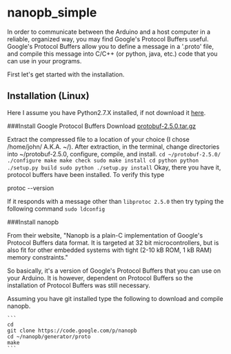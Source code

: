 # nanopb_simple

In order to communicate between the Arduino and a host computer in a reliable, organized way, you may find Google's Protocol Buffers useful.  Google's Protocol Buffers allow you to define a message in a '.proto' file, and compile this message into C/C++ (or python, java, etc.) code that you can use in your programs.  

First let's get started with the installation.  

## Installation (Linux)

Here I assume you have Python2.7.X installed, if not download it [here]().

###Install Google Protocol Buffers
Download [protobuf-2.5.0.tar.gz](https://code.google.com/p/protobuf/downloads/list)

Extract the compressed file to a location of your choice (I chose /home/john/ A.K.A. ~/).  After extraction, in the terminal, change directories into ~/protobuf-2.5.0, configure, compile, and install.
	```
    cd ~/protobuf-2.5.0/
	./configure
	make
	make check
	sudo make install
	cd python
	python ./setup.py build
	sudo python ./setup.py install
	```
Okay, there you have it, protocol buffers have been installed.  To verify this type 

   protoc --version

If it responds with a message other than
	```
   libprotoc 2.5.0
	```
then try typing the following command
	```
	sudo ldconfig
	```

###Install nanopb

From their website, "Nanopb is a plain-C implementation of Google's Protocol Buffers data format. It is targeted at 32 bit microcontrollers, but is also fit for other embedded systems with tight (2-10 kB ROM, 1 kB RAM) memory constraints."

So basically, it's a version of Google's Protocol Buffers that you can use on your Arduino.  It is however, dependent on Protocol Buffers so the installation of Protocol Buffers was still necessary.

Assuming you have git installed type the following to download and compile nanopb.

    ```
	cd
	git clone https://code.google.com/p/nanopb
	cd ~/nanopb/generator/proto
	make
	```


